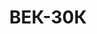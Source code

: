 ---
lang: ua
layout: featured
title: ВЕК-30К
max_weight: 30
icon: /assets/img/products/30К.png
description: "Діапазон: 200кг... 30т</br>Висота цифри індикатора: 58мм</br>Ціна розподілу: 10кг</br>Маса вагів: 96кг</br>Довжина вагів: 1300мм</br>Ціна*: 65200грн"
---